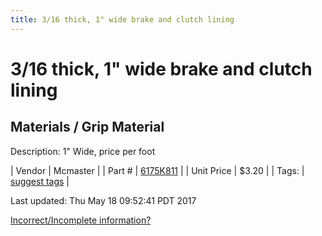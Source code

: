 ```yaml
---
title: 3/16 thick, 1" wide brake and clutch lining
---
```


# 3/16 thick, 1" wide brake and clutch lining
## Materials / Grip Material
Description: 	1" Wide, price per foot 

| Vendor | Mcmaster | 
| Part # | [6175K811](https://www.mcmaster.com/#6175K811) | 
| Unit Price | $3.20 | 
| Tags: | [suggest tags](https://docs.google.com/forms/d/e/1FAIpQLSeWyY8v3RgOty-MyWmh9U0iivNYN_molChYyS-0U-o-kOAv_g/viewform) | 

Last updated: Thu May 18 09:52:41 PDT 2017

 [Incorrect/Incomplete information?](https://docs.google.com/forms/d/e/1FAIpQLSeWyY8v3RgOty-MyWmh9U0iivNYN_molChYyS-0U-o-kOAv_g/viewform)